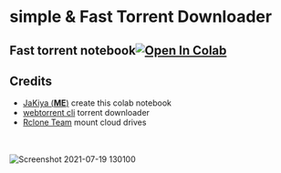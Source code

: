 # simple & Fast Torrent Downloader


## Fast torrent notebook[![Open In Colab](https://colab.research.google.com/assets/colab-badge.svg)](https://colab.research.google.com/github/jakiyaa/simple-fast-torrent-downloader/blob/main/Simple%20%26%20Fast%20Torrent%20Downloader.ipynb)


## Credits
* [JaKiya (**ME**)](https://github.com/jakiyaa) create this colab notebook
* [webtorrent cli](https://webtorrent.io/) torrent downloader
* [Rclone Team](https://rclone.org) mount cloud drives

<br><br>
![Screenshot 2021-07-19 130100](https://user-images.githubusercontent.com/67457538/126129913-f90ed629-1b03-474c-bc83-34cd68070512.png)
